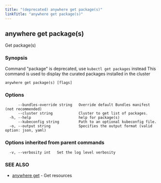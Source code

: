 ```yaml
---
title: "(deprecated) anywhere get package(s)"
linkTitle: "anywhere get package(s)"
---
```


## anywhere get package(s)

Get package(s)

### Synopsis

Command "package" is deprecated, use `kubectl get packages` instead
This command is used to display the curated packages installed in the cluster

```
anywhere get package(s) [flags]
```

### Options

```
      --bundles-override string   Override default Bundles manifest (not recommended)
      --cluster string            Cluster to get list of packages.
  -h, --help                      help for package(s)
      --kubeconfig string         Path to an optional kubeconfig file.
  -o, --output string             Specifies the output format (valid option: json, yaml)
```

### Options inherited from parent commands

```
  -v, --verbosity int   Set the log level verbosity
```

### SEE ALSO

* [anywhere get](../anywhere_get/)	 - Get resources

